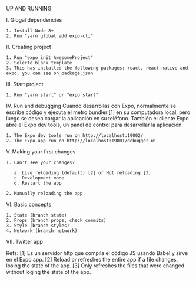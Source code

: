 UP AND RUNNING

I. Glogal dependencies

    1. Install Node 8+
    2. Run "yarn global add expo-cli"

II. Creating project

    1. Run "expo init AwesomeProject"
    2. Selecte blank template
    3. This has installed the following packages: react, react-native and expo, you can see on package.json

III. Start project

    1. Run "yarn start" or "expo start"

IV. Run and debugging
Cuando desarrollas con Expo, normalmente se escribe código y ejecuta el metro bundler [1] en su computadora local,
pero luego se desea cargar la aplicación en su teléfono.
También el cliente Expo abre el Expo dev tools, un panel de control para desarrollar la aplicación.

    1. The Expo dev tools run on http://localhost:19002/
    2. The Expo app run on http://localhost:19001/debugger-ui

V. Making your first changes

    1. Can't see your changes?

       a. Live reloading (default) [2] or Hot reloading [3]
       c. Development mode
       d. Restart the app

    2. Manually reloading the app

VI. Basic concepts

    1. State (branch state)
    2. Props (branch props, check commits)
    3. Style (branch styles)
    4. Network (branch network)

VII. Twitter app

Refs:
[1] Es un servidor http que compila el código JS usando Babel y sirve en el Expo app.
[2] Reload or refreshes the entire app if a file changes, losing the state of the app.
[3] Only refreshes the files that were changed without loging the state of the app.

